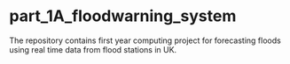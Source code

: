 # part_1A_floodwarning_system
The repository contains first year computing project for forecasting floods using real time data from flood stations in UK.
